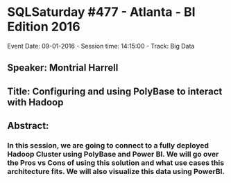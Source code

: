 # SQLSaturday #477 - Atlanta - BI Edition 2016
Event Date: 09-01-2016 - Session time: 14:15:00 - Track: Big Data
## Speaker: Montrial Harrell
## Title: Configuring and using PolyBase to interact with Hadoop
## Abstract:
### In this session, we are going to connect to a fully deployed Hadoop Cluster using PolyBase and Power BI. We will go over the Pros vs Cons of using this solution and what use cases this architecture fits. We will also visualize this data using PowerBI.
